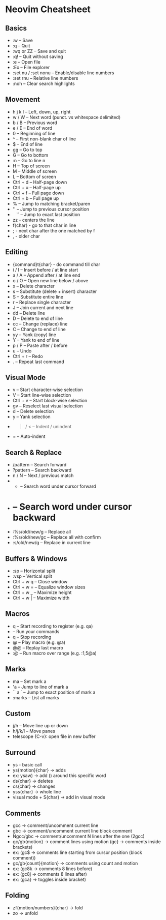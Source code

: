 

# Neovim Cheatsheet

## Basics
- :w – Save  
- :q – Quit  
- :wq or ZZ – Save and quit  
- :q! – Quit without saving  
- :e <file> – Open file  
- :Ex – File explorer  
- :set nu / :set nonu – Enable/disable line numbers  
- :set rnu – Relative line numbers  
- :noh – Clear search highlights  

## Movement
- h j k l – Left, down, up, right  
- w / W – Next word (punct. vs whitespace delimited)  
- b / B – Previous word  
- e / E – End of word  
- 0 – Beginning of line  
- ^ – First non-blank char of line  
- $ – End of line  
- gg – Go to top  
- G – Go to bottom  
- :n – Go to line n  
- H – Top of screen  
- M – Middle of screen  
- L – Bottom of screen  
- Ctrl + d – Half-page down  
- Ctrl + u – Half-page up  
- Ctrl + f – Full page down  
- Ctrl + b – Full page up  
- % – Jump to matching bracket/paren  
- '' – Jump to previous cursor position  
- `` `` `` – Jump to exact last position  
- zz - centers the line 
- f{char} - go to that char in line
- ; - next char after the one matched by f
- , - older char

## Editing
- {command}t{char} - do command till char
- i / I – Insert before / at line start  
- a / A – Append after / at line end  
- o / O – Open new line below / above  
- x – Delete character  
- s – Substitute (delete + insert) character  
- S – Substitute entire line  
- r<char> – Replace single character  
- J – Join current and next line  
- dd – Delete line  
- D – Delete to end of line  
- cc – Change (replace) line  
- C – Change to end of line  
- yy – Yank (copy) line  
- Y – Yank to end of line  
- p / P – Paste after / before  
- u – Undo  
- Ctrl + r – Redo  
- . – Repeat last command  

## Visual Mode
- v – Start character-wise selection  
- V – Start line-wise selection  
- Ctrl + v – Start block-wise selection  
- gv – Reselect last visual selection  
- d – Delete selection  
- y – Yank selection  
- > / < – Indent / unindent  
- = – Auto-indent  

## Search & Replace
- /pattern – Search forward  
- ?pattern – Search backward  
- n / N – Next / previous match  
- * – Search word under cursor forward  
- # – Search word under cursor backward  
- :%s/old/new/g – Replace all  
- :%s/old/new/gc – Replace all with confirm  
- :s/old/new/g – Replace in current line  

## Buffers & Windows
- :sp <file> – Horizontal split  
- :vsp <file> – Vertical split  
- Ctrl + w q – Close window  
- Ctrl + w = – Equalize window sizes  
- Ctrl + w _ – Maximize height  
- Ctrl + w | – Maximize width  

## Macros
- q<reg> – Start recording to register (e.g. qa)  
- <commands> – Run your commands  
- q – Stop recording  
- @<reg> – Play macro (e.g. @a)  
- @@ – Replay last macro  
- :<range>@<reg> – Run macro over range (e.g. :1,5@a)  

## Marks
- ma – Set mark a  
- 'a – Jump to line of mark a  
- `` a ` – Jump to exact position of mark a  
- :marks – List all marks  

## Custom
* <A> j/h – Move line up or down
* <C> h/j/k/l – Move panes
* telescope {C-v}: open file in new buffer

## Surround
- ys - basic call
- ys{motion}{char} -> adds
- ex: ysaw) -> add () around this specific word
- ds{char} -> deletes
- cs{char} -> changes
- yss{char} -> whole line
- visual mode + S{char} -> add in visual mode

## Comments
- gcc -> comment/uncomment current line
- gbc -> comment/uncomment current line block comment
- Ngcc/gbc -> comment/uncomment N lines after the one (2gcc)
- gc/gb{motion} -> comment lines using motion (gc} -> comments inside brackets) 
- ex: (gc$ -> comments line starting from cursor position (block comment))
- gc/gb{count}{motion} -> comments using count and motion 
- ex: (gc8k -> comments 8 lines before)
- ex: (gc8j -> comments 8 lines after)
- ex: (gca} -> toggles inside bracket)

## Folding
- zf{motion/numbers}{char} -> fold
- zo -> unfold
